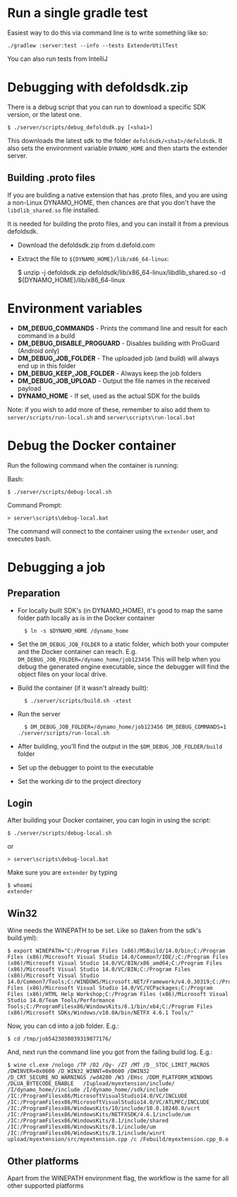 # Run a single gradle test

Easiest way to do this via command line is to write something like so:

    ./gradlew :server:test --info --tests ExtenderUtilTest

You can also run tests from IntelliJ

# Debugging with defoldsdk.zip

There is a debug script that you can run to download a specific SDK version, or the latest one.

    $ ./server/scripts/debug_defoldsdk.py [<sha1>]

This downloads the latest sdk to the folder `defoldsdk/<sha1>/defoldsdk`. It also sets the environment variable `DYNAMO_HOME` and then starts the extender server.

## Building .proto files

If you are building a native extension that has .proto files, and you are using a non-Linux DYNAMO_HOME, then chances are that you don't have the `libdlib_shared.so` file installed.

It is needed for building the proto files, and you can install it from a previous defoldsdk.

* Download the defoldsdk.zip from d.defold.com
* Extract the file to `${DYNAMO_HOME}/lib/x86_64-linux`:

    $ unzip -j defoldsdk.zip defoldsdk/lib/x86_64-linux/libdlib_shared.so -d ${DYNAMO_HOME}/lib/x86_64-linux

# Environment variables

* **DM_DEBUG_COMMANDS** - Prints the command line and result  for each command in a build
* **DM_DEBUG_DISABLE_PROGUARD** - Disables building with ProGuard (Android only)
* **DM_DEBUG_JOB_FOLDER** - The uploaded job (and build) will always end up in this folder
* **DM_DEBUG_KEEP_JOB_FOLDER** - Always keep the job folders
* **DM_DEBUG_JOB_UPLOAD** - Output the file names in the received payload
* **DYNAMO_HOME** - If set, used as the actual SDK for the builds

Note: if you wish to add more of these, remember to also add them to `server/scripts/run-local.sh` and `server\scripts\run-local.bat`

# Debug the Docker container

Run the following command when the container is running:

Bash:
```
$ ./server/scripts/debug-local.sh
```

Command Prompt:
```
> server\scripts\debug-local.bat
```

The command will connect to the container using the `extender` user, and executes bash.

# Debugging a job

## Preparation

* For locally built SDK's (in DYNAMO_HOME), it's good to map the same folder path locally as is in the Docker container

        $ ln -s $DYNAMO_HOME /dynamo_home

* Set the `DM_DEBUG_JOB_FOLDER` to a static folder, which both your computer and the Docker container can reach.
    E.g. `DM_DEBUG_JOB_FOLDER=/dynamo_home/job123456`
    This will help when you debug the generated engine executable, since the debugger will find the object files on your local drive.

* Build the container (if it wasn't already built):

        $ ./server/scripts/build.sh -xtest

* Run the server

        $ DM_DEBUG_JOB_FOLDER=/dynamo_home/job123456 DM_DEBUG_COMMANDS=1 ./server/scripts/run-local.sh

* After building, you'll find the output in the `$DM_DEBUG_JOB_FOLDER/build` folder

* Set up the debugger to point to the executable

* Set the working dir to the project directory

## Login

After building your Docker container, you can login in using the script:

    $ ./server/scripts/debug-local.sh

or

    > server\scripts\debug-local.bat

Make sure you are `extender` by typing

    $ whoami
    extender


## Win32

Wine needs the WINEPATH to be set. Like so (taken from the sdk's build.yml):

    $ export WINEPATH="C:/Program Files (x86)/MSBuild/14.0/bin;C:/Program Files (x86)/Microsoft Visual Studio 14.0/Common7/IDE/;C:/Program Files (x86)/Microsoft Visual Studio 14.0/VC/BIN/x86_amd64;C:/Program Files (x86)/Microsoft Visual Studio 14.0/VC/BIN;C:/Program Files (x86)/Microsoft Visual Studio 14.0/Common7/Tools;C:/WINDOWS/Microsoft.NET/Framework/v4.0.30319;C:/Program Files (x86)/Microsoft Visual Studio 14.0/VC/VCPackages;C:/Program Files (x86)/HTML Help Workshop;C:/Program Files (x86)/Microsoft Visual Studio 14.0/Team Tools/Performance Tools;C:/ProgramFilesx86/WindowsKits/8.1/bin/x64;C:/Program Files (x86)/Microsoft SDKs/Windows/v10.0A/bin/NETFX 4.6.1 Tools/"

Now, you can cd into a job folder. E.g.:

    $ cd /tmp/job5423030039319877176/

And, next run the command line you got from the failing build log. E.g.:

    $ wine cl.exe /nologo /TP /O2 /Oy- /Z7 /MT /D__STDC_LIMIT_MACROS /DWINVER=0x0600 /D_WIN32_WINNT=0x0600 /DWIN32 /D_CRT_SECURE_NO_WARNINGS /wd4200 /W3 /EHsc /DDM_PLATFORM_WINDOWS /DLUA_BYTECODE_ENABLE   /Iupload/myextension/include/  /I/dynamo_home//include /I/dynamo_home//sdk/include /IC:/ProgramFilesx86/MicrosoftVisualStudio14.0/VC/INCLUDE /IC:/ProgramFilesx86/MicrosoftVisualStudio14.0/VC/ATLMFC/INCLUDE /IC:/ProgramFilesx86/WindowsKits/10/include/10.0.10240.0/ucrt /IC:/ProgramFilesx86/WindowsKits/NETFXSDK/4.6.1/include/um /IC:/ProgramFilesx86/WindowsKits/8.1/include/shared /IC:/ProgramFilesx86/WindowsKits/8.1/include/um /IC:/ProgramFilesx86/WindowsKits/8.1/include/winrt  upload/myextension/src/myextension.cpp /c /Fobuild/myextension.cpp_0.o

## Other platforms

Apart from the WINEPATH environment flag, the workflow is the same for all other supported platforms
